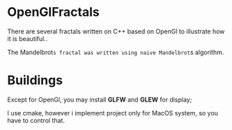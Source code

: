 # OpenGlFractals

There are several fractals written on C++ based on OpenGl to illustrate how it is beautiful..

The Mandelbrot`s fractal was written using naive Mandelbrot`s algorithm.

# Buildings

Except for OpenGl, you may install <b>GLFW</b> and <b>GLEW</b> for display;

I use cmake, however i implement project only for MacOS system, so you have to control that.
